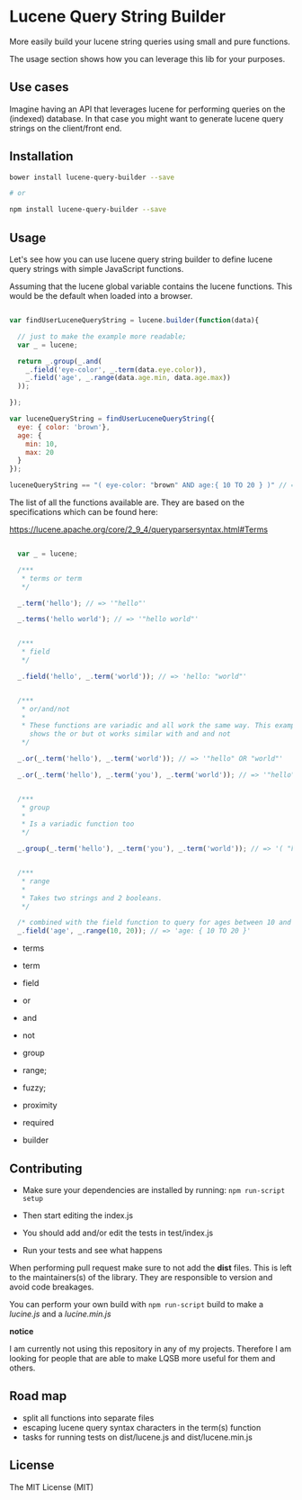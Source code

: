 # Lucene Query String Builder

More easily build your lucene string queries using small and pure functions.

The usage section shows how you can leverage this lib for your purposes.

## Use cases

Imagine having an API that leverages lucene for performing queries on the
(indexed) database. In that case you might want to generate lucene query strings on
the client/front end.

## Installation

```bash
bower install lucene-query-builder --save

# or

npm install lucene-query-builder --save
```

## Usage

Let's see how you can use lucene query string builder to define lucene query
strings with simple JavaScript functions.

Assuming that the lucene global variable contains the lucene functions. This
would be the default when loaded into a browser.

```JavaScript

var findUserLuceneQueryString = lucene.builder(function(data){

  // just to make the example more readable;
  var _ = lucene;

  return _.group(_.and(
    _.field('eye-color', _.term(data.eye.color)),
    _.field('age', _.range(data.age.min, data.age.max))
  ));

});

var luceneQueryString = findUserLuceneQueryString({
  eye: { color: 'brown'},
  age: {
    min: 10,
    max: 20
  }
});

luceneQueryString == "( eye-color: "brown" AND age:{ 10 TO 20 } )" // => true

```
The list of all the functions available are. They are based on the
specifications which can be found here:

https://lucene.apache.org/core/2_9_4/queryparsersyntax.html#Terms

```JavaScript

  var _ = lucene;

  /***
   * terms or term
   */

  _.term('hello'); // => '"hello"'

  _.terms('hello world'); // => '"hello world"'


  /***
   * field
   */

  _.field('hello', _.term('world')); // => 'hello: "world"'


  /***
   * or/and/not
   *
   * These functions are variadic and all work the same way. This example only
     shows the or but ot works similar with and and not
   */

  _.or(_.term('hello'), _.term('world')); // => '"hello" OR "world"'

  _.or(_.term('hello'), _.term('you'), _.term('world')); // => '"hello" OR "you" OR "world"'


  /***
   * group
   *
   * Is a variadic function too
   */

  _.group(_.term('hello'), _.term('you'), _.term('world')); // => '( "hello" "you" "world" )'


  /***
   * range
   *
   * Takes two strings and 2 booleans.
   */

  /* combined with the field function to query for ages between 10 and 20 */
  _.field('age', _.range(10, 20)); // => 'age: { 10 TO 20 }'


```
- terms
- term

- field

- or
- and
- not

- group
- range;

- fuzzy;
- proximity
- required

- builder

## Contributing

- Make sure your dependencies are installed by running: `npm run-script setup`

- Then start editing the index.js

- You should add and/or edit the tests in test/index.js

- Run your tests and see what happens

When performing pull request make sure to not add the **dist** files. This is left
to the maintainers(s) of the library. They are responsible to version and avoid
code breakages.

You can perform your own build with `npm run-script` build to make a *lucine.js* and
a *lucine.min.js*

**notice**

I am currently not using this repository in any of my projects. Therefore I am looking
for people that are able to make LQSB more useful for them and others.

## Road map

- split all functions into separate files
- escaping lucene query syntax characters in the term(s) function
- tasks for running tests on dist/lucene.js and dist/lucene.min.js

## License

The MIT License (MIT)
